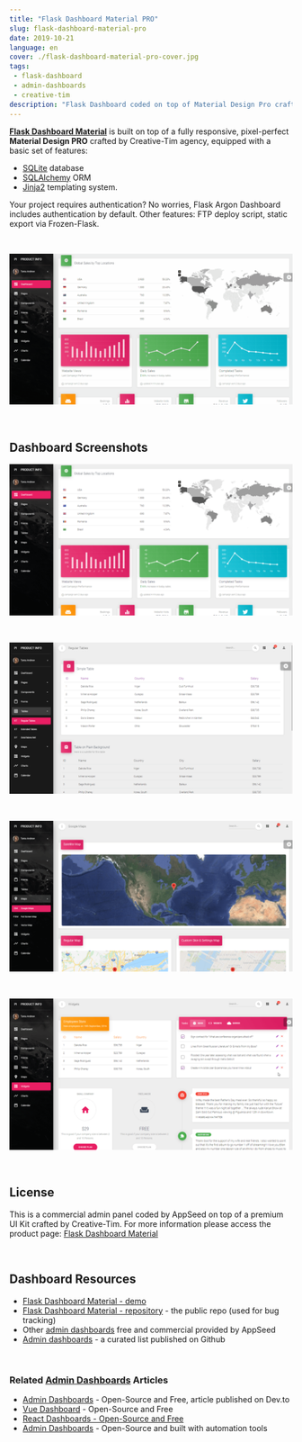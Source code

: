```yaml
---
title: "Flask Dashboard Material PRO"
slug: flask-dashboard-material-pro
date: 2019-10-21
language: en
cover: ./flask-dashboard-material-pro-cover.jpg
tags:
 - flask-dashboard
 - admin-dashboards
 - creative-tim
description: "Flask Dashboard coded on top of Material Design Pro crafted by Creative-Tim."
---
```


**[Flask Dashboard Material](https://appseed.us/admin-dashboards/flask-dashboard-material-pro)** is built on top of a fully responsive, pixel-perfect **Material  Design PRO** crafted by Creative-Tim agency, equipped with a basic set of features: 

- [SQLite](https://www.sqlite.org/index.html) database 
- [SQLAlchemy](https://flask-sqlalchemy.palletsprojects.com/en/2.x/) ORM
- [Jinja2](http://jinja.pocoo.org/docs/2.10/) templating system. 

Your project requires authentication? No worries, Flask Argon Dashboard includes authentication by default. 
Other features: FTP deploy script, static export via Frozen-Flask.

<br />

[![Flask Dashboard Material - Gif animated intro.](https://raw.githubusercontent.com/app-generator/static/master/products/flask-dashboard-material-pro-intro.gif)](https://www.youtube.com/watch?v=QTOywQubysc "Flask Dashboard Material")

<br />

## Dashboard Screenshots

![Flask Dashboard Material Pro - App Screen.](https://raw.githubusercontent.com/app-generator/static/master/products/flask-dashboard-material-pro-screen.png)

<br />

![Flask Dashboard Material Pro - App Screen.](https://raw.githubusercontent.com/app-generator/static/master/products/flask-dashboard-material-pro-screen-2.png)

<br />

![Flask Dashboard Material Pro - App Screen.](https://raw.githubusercontent.com/app-generator/static/master/products/flask-dashboard-material-pro-screen-1.png)

<br />

![Flask Dashboard Material Pro - App Screen.](https://raw.githubusercontent.com/app-generator/static/master/products/flask-dashboard-material-pro-screen-3.png)

<br />

## License

This is a commercial admin panel coded by AppSeed on top of a premium UI Kit crafted by Creative-Tim.
For more information please access the product page: [Flask Dashboard Material](https://appseed.us/admin-dashboards/flask-dashboard-material-pro) 

<br />

## Dashboard Resources

- [Flask Dashboard Material - demo](https://flask-dashboard-material-pro.appseed.us/) 
- [Flask Dashboard Material - repository](https://github.com/app-generator/flask-dashboard-material-pro) - the public repo (used for bug tracking) 
- Other [admin dashboards](https://appseed.us/admin-dashboards) free and commercial provided by AppSeed   
- [Admin dashboards](https://appseed.us/admin-dashboards) - a curated list published on Github  

<br />

### Related [Admin Dashboards](https://appseed.us/admin-dashboards/) Articles

- [Admin Dashboards](https://dev.to/sm0ke/admin-dashboards-open-source-and-free-4aep) - Open-Source and Free, article published on Dev.to
- [Vue Dashboard](https://dev.to/sm0ke/vue-dashboard-open-source-apps-1gd1) - Open-Source and Free
- [React Dashboards - Open-Source and Free](https://dev.to/sm0ke/react-dashboards-open-source-apps-1c7j)
- [Admin Dashboards](https://blog.appseed.us/admin-dashboards-open-source-built-with-automation-tools/) - Open-Source and built with automation tools
